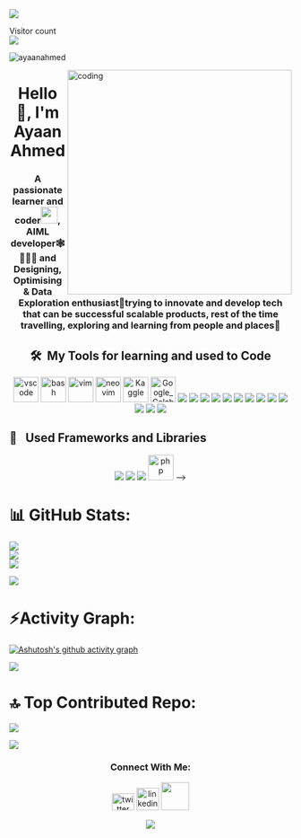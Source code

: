 <!-- ### Hi there 👋 

**Ayaan5711/Ayaan5711 ** is a ✨ _special_ ✨ repository because its `README.md` (this file) appears on your GitHub profile.

Here are some ideas to get you started:

- 🔭 I’m currently working on ...
- 🌱 I’m currently learning ...
- 👯 I’m looking to collaborate on ...
- 🤔 I’m looking for help with ...
- 💬 Ask me about ...
- 📫 How to reach me: ...
- 😄 Pronouns: ...
- ⚡ Fun fact: ...
-->



<!-- Header -->
<img src="https://capsule-render.vercel.app/api?type=waving&color=random&height=200&section=header&text=Holla%20Amigo📫!!&animation=fadeIn" />
<p align="left"> 
  Visitor count<br>
  <img src="https://profile-counter.glitch.me/AyaanAhmed/count.svg" />
</p> 
<p align="left"> <img src="https://komarev.com/ghpvc/?username=ayaanahmed&label=Profile%20views&color=0e75b6&style=flat" alt="ayaanahmed" /> </p>
<img align="right" alt="coding" width ="400" src="https://user-images.githubusercontent.com/46869388/89207039-b899e600-d5d7-11ea-90d0-c894383d35b4.gif">

<h1 align="center">Hello  👋, I'm Ayaan Ahmed</h1>
<h3 align="center">A passionate learner and coder<img src="https://media.giphy.com/media/WUlplcMpOCEmTGBtBW/giphy.gif" width="30">, AIML developer🕸👨🏼‍💻 and Designing, Optimising & Data Exploration enthusiast🤖trying to innovate and develop tech that can be successful scalable products, rest of the time travelling, exploring and learning from people and places👯  </h3>

<!-- Body -->
<h2 align="center"> 
  🛠 &nbsp;My Tools for learning and used to Code </h2>

<p align="center">
  <img src="https://cdn.jsdelivr.net/gh/devicons/devicon/icons/vscode/vscode-original.svg" alt="vscode" width="45" height="45"/>
  <img src="https://cdn.jsdelivr.net/gh/devicons/devicon/icons/bash/bash-original.svg" alt="bash" width="45" height="45"/>
  <img src="https://cdn.jsdelivr.net/gh/devicons/devicon/icons/vim/vim-original.svg" alt="vim" width="45" height="45"/>
  <img src="https://upload.wikimedia.org/wikipedia/commons/3/3a/Neovim-mark.svg" alt="neovim" width="45" height="45"/>
  <img src="https://upload.wikimedia.org/wikipedia/commons/7/7c/Kaggle_logo.png" alt="Kaggle" width="45" height="45"/>
  <img src="https://upload.wikimedia.org/wikipedia/commons/d/d0/Google_Colaboratory_SVG_Logo.svg" alt="Google_Colab" width="45" height="45"/>
  <img src="https://img.shields.io/badge/Blogger-FF5722?style=for-the-badge&logo=blogger&logoColor=white"/>
  <img src="https://img.shields.io/badge/Medium-12100E?style=for-the-badge&logo=medium&logoColor=white"/>
  <img src="https://img.shields.io/badge/Codewars-B1361E?style=for-the-badge&logo=codewars&logoColor=grey"/>
  <img src="https://img.shields.io/badge/coding%20ninjas-DD6620?style=for-the-badge&logo=codingninjas&logoColor=white"/>
  <img src="https://img.shields.io/badge/Coursera-%230056D2.svg?style=for-the-badge&logo=Coursera&logoColor=white"/>
  <img src="https://img.shields.io/badge/Datacamp-05192D?style=for-the-badge&logo=datacamp&logoColor=03E860"/>
  <img src="https://img.shields.io/badge/edX-%2302262B.svg?style=for-the-badge&logo=edX&logoColor=white"/>
  <img src="FreeCodeCamp](https://img.shields.io/badge/Freecodecamp-%23123.svg?&style=for-the-badge&logo=freecodecamp&logoColor=green"/>
  <img src="GeeksForGeeks](https://img.shields.io/badge/GeeksforGeeks-gray?style=for-the-badge&logo=geeksforgeeks&logoColor=35914c"/>
  <img src="https://img.shields.io/badge/Udemy-A435F0?style=for-the-badge&logo=Udemy&logoColor=white"/>
  <img src="https://img.shields.io/badge/-Stackoverflow-FE7A16?style=for-the-badge&logo=stack-overflow&logoColor=white"/>
  <img src="https://img.shields.io/badge/LeetCode-000000?style=for-the-badge&logo=LeetCode&logoColor=#d16c06"/>
  <img src="https://img.shields.io/badge/-Hackerrank-2EC866?style=for-the-badge&logo=HackerRank&logoColor=white"/>
  </p>
  

<h2> 🔭 &nbsp; Used Frameworks and Libraries </h2>
<p align="center">
  <img src="/>
  <img src="/>
  <img src="/>
  <img src="/>
  <img src="/>
  <img src="/>
  <img src="/>
  
  <!-- <img src="https://cdn.jsdelivr.net/gh/devicons/devicon/icons/php/php-original.svg" alt="php" width="45" height="45"/> -->
</p> 




<!--- github stats --->

# 📊 GitHub Stats:

![](https://github-readme-stats.vercel.app/?username=Ayaan5711&theme=dark&hide_border=false&include_all_commits=true&count_private=false)<br/>
![](https://github-readme-streak-stats.herokuapp.com/?user=Ayaan5711&theme=dark&hide_border=false)<br/>
![](https://github-readme-stats.vercel.app/api/top-langs/?username=Ayaan5711&theme=dark&hide_border=false&include_all_commits=true&count_private=false&layout=compact)

<img src="https://user-images.githubusercontent.com/73097560/115834477-dbab4500-a447-11eb-908a-139a6edaec5c.gif">

<!--- activity graph --->

# ⚡Activity Graph:

[![Ashutosh's github activity graph](https://github-readme-activity-graph.vercel.app/graph?username=Ayaan5711&bg_color=000000&color=ffffff&line=00ffff&point=00a89d&area=true&hide_border=true)](https://github.com/ashutosh00710/github-readme-activity-graph)

<img src="https://user-images.githubusercontent.com/73097560/115834477-dbab4500-a447-11eb-908a-139a6edaec5c.gif">

<!--- top contributed repo --->

# 🔝 Top Contributed Repo:
![](https://github-contributor-stats.vercel.app/api?username=Ayaan5711&limit=5&theme=dark&combine_all_yearly_contributions=true)

<img src="https://user-images.githubusercontent.com/73097560/115834477-dbab4500-a447-11eb-908a-139a6edaec5c.gif">

<h3 align="Center">Connect With Me:</h3>
<p align="center">   
<a href="https://x.com/_blueand_grey" target="_blank"><img src="https://cdn.jsdelivr.net/gh/devicons/devicon/icons/twitter/twitter-original.svg" alt="twitter" width="40" height="30" /></a>
<a href="https://www.linkedin.com/in/ayaan-ahmed-70a5b0157/" target="_blank"><img src="https://cdn.jsdelivr.net/gh/devicons/devicon/icons/linkedin/linkedin-original.svg" alt="linkedin" width="40" height="40" /></a>
<a href="https://www.instagram.com/_.ayaan07._">
  <img height="50" src="https://user-images.githubusercontent.com/46517096/166974368-9798f39f-1f46-499c-b14e-81f0a3f83a06.png"/>
</a>

</p>

<p align="center">
  <img src="https://capsule-render.vercel.app/api?type=waving&color=random&height=100&section=footer"/>
</p>


<!--<p><img align="left" src="https://github-readme-stats.vercel.app/api/top-langs?username=ayaanahmed&show_icons=true&locale=en&layout=compact" alt="ayaanahmed" /></p>

<p>&nbsp;<img align="center" src="https://github-readme-stats.vercel.app/api?username=ayaanahmed&show_icons=true&locale=en" alt="ayaanahmed" /></p>

<p><img align="center" src="https://github-readme-streak-stats.herokuapp.com/?user=ayaanahmed&" alt="ayaanahmed" /></p>-->

